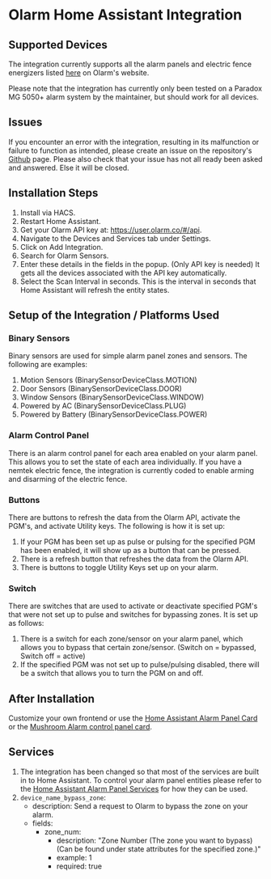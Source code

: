 # Olarm Home Assistant Integration

## Supported Devices
The integration currently supports all the alarm panels and electric fence energizers listed [here](https://olarm.com/works-with) on Olarm's website.

Please note that the integration has currently only been tested on a Paradox MG 5050+ alarm system by the maintainer, but should work for all devices.

## Issues
If you encounter an error with the integration, resulting in its malfunction or failure to function as intended, please create an issue on the repository's [Github](https://github.com/rainepretorius/olarm-ha-integration/issues) page. Please also check that your issue  has not all ready been asked and answered. Else it will be closed.

## Installation Steps
1. Install via HACS.
2. Restart Home Assistant.
3. Get your Olarm API key at: https://user.olarm.co/#/api.
4. Navigate to the Devices and Services tab under Settings.
5. Click on Add Integration.
6. Search for Olarm Sensors.
7. Enter these details in the fields in the popup. (Only API key is needed)
   It gets all the devices associated with the API key automatically.
8. Select the Scan Interval in seconds. This is the interval in seconds that Home Assistant will refresh the entity states.

## Setup of the Integration / Platforms Used

### Binary Sensors
Binary sensors are used for simple alarm panel zones and sensors. The following are examples:
1. Motion Sensors (BinarySensorDeviceClass.MOTION)
2. Door Sensors (BinarySensorDeviceClass.DOOR)
3. Window Sensors (BinarySensorDeviceClass.WINDOW)
4. Powered by AC (BinarySensorDeviceClass.PLUG)
5. Powered by Battery (BinarySensorDeviceClass.POWER)

### Alarm Control Panel
There is an alarm control panel for each area enabled on your alarm panel. This allows you to set the state of each area individually. If you have a nemtek electric fence, the integration is currently coded to enable arming and disarming of the electric fence.

### Buttons
There are buttons to refresh the data from the Olarm API, activate the PGM's, and activate Utility keys. The following is how it is set up:
1. If your PGM has been set up as pulse or pulsing for the specified PGM has been enabled, it will show up as a button that can be pressed.
2. There is a refresh button that refreshes the data from the Olarm API.
3. There is buttons to toggle Utility Keys set up on your alarm.

### Switch
There are switches that are used to activate or deactivate specified PGM's that were not set up to pulse and switches for bypassing zones. It is set up as follows:
1. There is a switch for each zone/sensor on your alarm panel, which allows you to bypass that certain zone/sensor. (Switch on = bypassed, Switch off = active)
2. If the specified PGM was not set up to pulse/pulsing disabled, there will be a switch that allows you to turn the PGM on and off.

## After Installation
Customize your own frontend or use the [Home Assistant Alarm Panel Card](https://www.home-assistant.io/dashboards/alarm-panel) or the [Mushroom Alarm control panel card](https://github.com/piitaya/lovelace-mushroom/blob/main/docs/cards/alarm-control-panel.md).

## Services
1. The integration has been changed so that most of the services are built in to Home Assistant. To control your alarm panel entities please refer to the [Home Assistant Alarm Panel Services](https://www.home-assistant.io/integrations/alarm_control_panel/#services) for how they can be used.
2. `device_name_bypass_zone`:
   - description: Send a request to Olarm to bypass the zone on your alarm.
   - fields:
     - zone_num:
       - description: "Zone Number (The zone you want to bypass) (Can be found under state attributes for the specified zone.)"
       - example: 1
       - required: true
